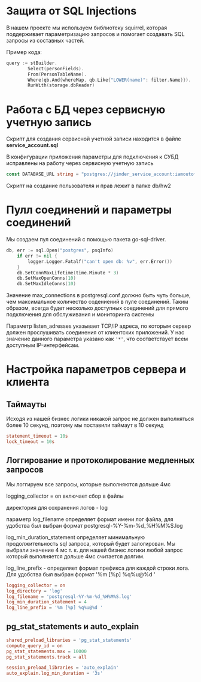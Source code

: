 # Защита от SQL Injections

В нашем проекте мы используем библиотеку squirrel, которая поддерживает параметризацию запросов и помогает создавать SQL запросы из составных частей. 

Пример кода:
```go
query := stBuilder.
		Select(personFields).
		From(PersonTableName).
		Where(qb.And{whereMap, qb.Like{"LOWER(name)": filter.Name}}).
		RunWith(storage.dbReader)
```

# Работа с БД через сервисную учетную запись

Скрипт для создания сервисной учетной записи находится в файле **service_account.sql**

В конфигурации приложения параметры для подключения к СУБД исправлены на работу через сервисную учетную запись

```go
const DATABASE_URL string = "postgres://jimder_service_account:iamoutoftouch888@postgres:5432/JIMDER"
```

Скрипт на создание пользователя и прав лежит в папке db/hw2

# Пулл соединений и параметры соединений

Мы создаем пул соединений с помощью пакета go-sql-driver.

```go
db, err := sql.Open("postgres", psqInfo)
	if err != nil {
		logger.Logger.Fatalf("can't open db: %v", err.Error())
	}
	db.SetConnMaxLifetime(time.Minute * 3)
	db.SetMaxOpenConns(10)
	db.SetMaxIdleConns(10)
```

Значение max_connections в postgresql.conf должно быть чуть больше, чем максимальное количество содениений в пуле соединений. Таким образом, всегда будет несколько доступных соединений для прямого подключения для обслуживания и мониторинга системы

Параметр listen_adresses указывает TCP/IP адреса, по которым сервер должен прослушивать соединения от клиентских приложений. У нас значение данного параметра указано как `'*'`, что соответствует всем доступным IP-интерфейсам.

# Настройка параметров сервера и клиента

## Таймауты

Исходя из нашей бизнес логики никакой запрос не должен выполняться более 10 секунд, поэтому мы поставили таймаут в 10 секунд

```conf
statement_timeout = 10s             
lock_timeout = 10s 
```

## Логгирование и протоколирование медленных запросов

Мы логгируем все запросы, которые выполняются дольше 4мс

logging_collector = on включает сбор в файлы

директория для сохранения логов - log

параметр log_filename определяет формат имени лог файла, для удобства был выбран формат postgresql-%Y-%m-%d_%H%M%S.log

log_min_duration_statement определяет минимальную продолжительность sql запроса, который будет залогирован. Мы выбрали значение
4 мс т. к. для нашей бизнес логики любой запрос который выполняется дольше 4мс считается долгим.

log_line_prefix - определяет формат префикса для каждой строки лога. Для удобства был выбран формат '%m [%p] %q%u@%d '

```conf
logging_collector = on            
log_directory = 'log'                  
log_filename = 'postgresql-%Y-%m-%d_%H%M%S.log'      
log_min_duration_statement = 4    
log_line_prefix = '%m [%p] %q%u@%d ' 
```

## pg_stat_statements и auto_explain

```conf 
shared_preload_libraries = 'pg_stat_statements'
compute_query_id = on
pg_stat_statements.max = 10000
pg_stat_statements.track = all
``` 

```conf 
session_preload_libraries = 'auto_explain'
auto_explain.log_min_duration = '3s'
```
